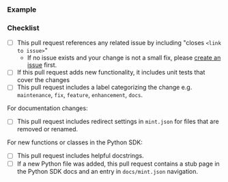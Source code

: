 <!-- 
Thanks for opening a pull request to Prefect! We've got a few requests to help us review contributions:

- Make sure that your title neatly summarizes the proposed changes.
- Provide a short overview of the change and the value it adds.
- Share an example to help us understand the change in user experience.
- Confirm that you've done common tasks so we can give a timely review.
- Review our contribution guidelines: https://docs.prefect.io/latest/contributing/overview/

Happy engineering!
-->

<!-- Include an overview here -->

### Example
<!-- 
Share an example of the change in action.

A code blurb is best. Changes to features should include an example that is executable by a new user.
If changing documentation, a link to a preview of the page is great.
 -->

### Checklist
<!-- These boxes may be checked after opening the pull request. -->

- [ ] This pull request references any related issue by including "closes `<link to issue>`"
 	- If no issue exists and your change is not a small fix, please [create an issue](https://github.com/PrefectHQ/prefect/issues/new/choose) first.
- [ ] If this pull request adds new functionality, it includes unit tests that cover the changes
- [ ] This pull request includes a label categorizing the change e.g. `maintenance`, `fix`, `feature`, `enhancement`, `docs`.
  <!-- If you do not have permission to add a label, a maintainer will add one for you -->

For documentation changes:

- [ ] This pull request includes redirect settings in `mint.json` for files that are removed or renamed.

For new functions or classes in the Python SDK:

- [ ] This pull request includes helpful docstrings.
- [ ] If a new Python file was added, this pull request contains a stub page in the Python SDK docs and an entry in `docs/mint.json` navigation.
